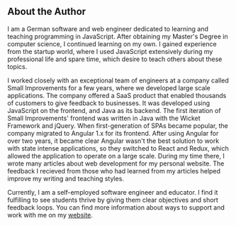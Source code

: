 ## About the Author

I am a German software and web engineer dedicated to learning and teaching programming in JavaScript. After obtaining my Master's Degree in computer science, I continued learning on my own. I gained experience from the startup world, where I used JavaScript extensively during my professional life and spare time, which desire to teach others about these topics.

I worked closely with an exceptional team of engineers at a company called Small Improvements for a few years, where we developed large scale applications. The company offered a SaaS product that enabled thousands of customers to give feedback to businesses. It was developed using JavaScript on the frontend, and Java as its backend. The first iteration of Small Improvements' frontend was written in Java with the Wicket Framework and jQuery. When first-generation of SPAs became popular, the company migrated to Angular 1.x for its frontend. After using Angular for over two years, it became clear Angular wasn't the best solution to work with state intense applications, so they switched to React and Redux, which allowed the application to operate on a large scale. During my time there, I wrote many articles about web development for my personal website. The feedback I recieved from those who had learned from my articles helped improve my writing and teaching styles.  

Currently, I am a self-employed software engineer and educator. I find it fulfilling to see students thrive by giving them clear objectives and short feedback loops. You can find more information about ways to support and work with me on my [website](https://www.robinwieruch.de/about).
